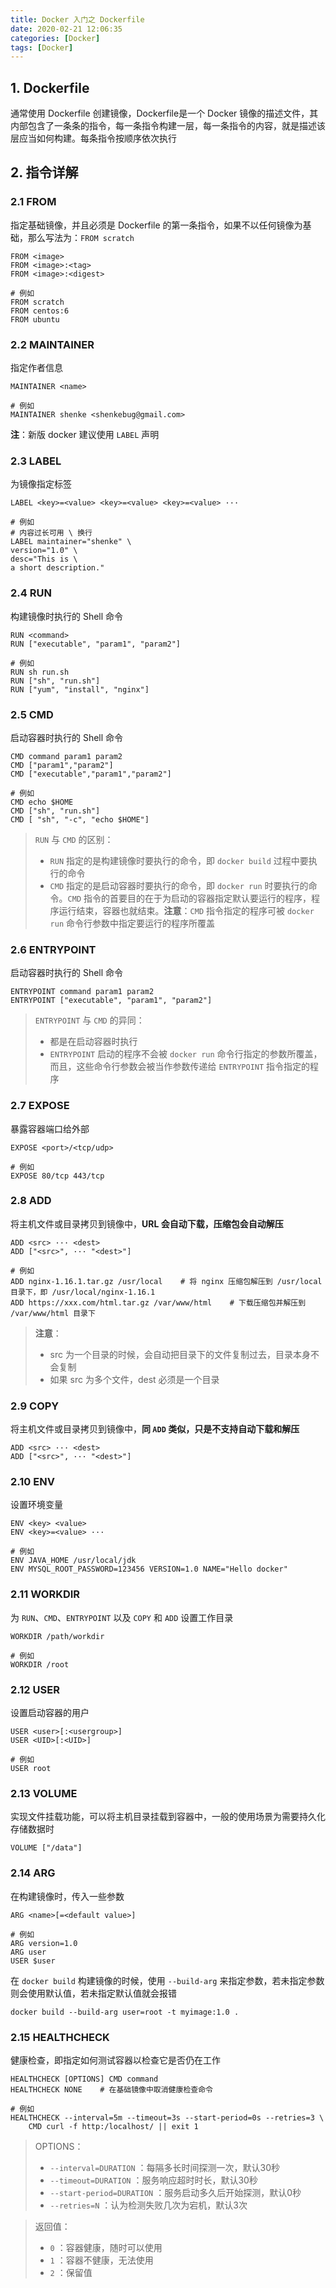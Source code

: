 ```yaml
---
title: Docker 入门之 Dockerfile
date: 2020-02-21 12:06:35
categories: [Docker]
tags: [Docker]
---
```


## 1. Dockerfile

通常使用 Dockerfile 创建镜像，Dockerfile是一个 Docker 镜像的描述文件，其内部包含了一条条的指令，每一条指令构建一层，每一条指令的内容，就是描述该层应当如何构建。每条指令按顺序依次执行

<!-- more -->

## 2. 指令详解

### 2.1 FROM

指定基础镜像，并且必须是 Dockerfile 的第一条指令，如果不以任何镜像为基础，那么写法为：`FROM scratch`

```
FROM <image>
FROM <image>:<tag>
FROM <image>:<digest>

# 例如
FROM scratch
FROM centos:6
FROM ubuntu
```

### 2.2 MAINTAINER

指定作者信息

```
MAINTAINER <name>

# 例如
MAINTAINER shenke <shenkebug@gmail.com>
```

**注**：新版 docker 建议使用 `LABEL` 声明

### 2.3 LABEL

为镜像指定标签

```
LABEL <key>=<value> <key>=<value> <key>=<value> ···

# 例如
# 内容过长可用 \ 换行
LABEL maintainer="shenke" \
version="1.0" \
desc="This is \
a short description."
```

### 2.4 RUN

构建镜像时执行的 Shell 命令

```
RUN <command>
RUN ["executable", "param1", "param2"]

# 例如
RUN sh run.sh
RUN ["sh", "run.sh"]
RUN ["yum", "install", "nginx"]
```

### 2.5 CMD

启动容器时执行的 Shell 命令

```
CMD command param1 param2
CMD ["param1","param2"]
CMD ["executable","param1","param2"]

# 例如
CMD echo $HOME
CMD ["sh", "run.sh"]
CMD [ "sh", "-c", "echo $HOME"]
```

> `RUN` 与 `CMD` 的区别：   
> - `RUN` 指定的是构建镜像时要执行的命令，即 `docker build` 过程中要执行的命令  
> - `CMD` 指定的是启动容器时要执行的命令，即 `docker run` 时要执行的命令。`CMD` 指令的首要目的在于为启动的容器指定默认要运行的程序，程序运行结束，容器也就结束。**注意**：`CMD` 指令指定的程序可被 `docker run` 命令行参数中指定要运行的程序所覆盖

### 2.6 ENTRYPOINT

启动容器时执行的 Shell 命令

```
ENTRYPOINT command param1 param2
ENTRYPOINT ["executable", "param1", "param2"]  
```

> `ENTRYPOINT` 与 `CMD` 的异同：
> - 都是在启动容器时执行
> - `ENTRYPOINT` 启动的程序不会被 `docker run` 命令行指定的参数所覆盖，而且，这些命令行参数会被当作参数传递给 `ENTRYPOINT` 指令指定的程序

### 2.7 EXPOSE

暴露容器端口给外部

```
EXPOSE <port>/<tcp/udp>

# 例如
EXPOSE 80/tcp 443/tcp
```

### 2.8 ADD

将主机文件或目录拷贝到镜像中，**URL 会自动下载，压缩包会自动解压**

```
ADD <src> ··· <dest>
ADD ["<src>", ··· "<dest>"]

# 例如
ADD nginx-1.16.1.tar.gz /usr/local    # 将 nginx 压缩包解压到 /usr/local 目录下，即 /usr/local/nginx-1.16.1
ADD https://xxx.com/html.tar.gz /var/www/html    # 下载压缩包并解压到 /var/www/html 目录下
```

> **注意**：
> - src 为一个目录的时候，会自动把目录下的文件复制过去，目录本身不会复制
>  - 如果 src 为多个文件，dest 必须是一个目录

### 2.9 COPY

将主机文件或目录拷贝到镜像中，**同 `ADD` 类似，只是不支持自动下载和解压**

```
ADD <src> ··· <dest>
ADD ["<src>", ··· "<dest>"]
```

### 2.10 ENV

设置环境变量

```
ENV <key> <value>
ENV <key>=<value> ···

# 例如
ENV JAVA_HOME /usr/local/jdk
ENV MYSQL_ROOT_PASSWORD=123456 VERSION=1.0 NAME="Hello docker"
```

### 2.11 WORKDIR

为 `RUN`、`CMD`、`ENTRYPOINT` 以及 `COPY` 和 `ADD` 设置工作目录

```
WORKDIR /path/workdir

# 例如
WORKDIR /root
```

### 2.12 USER

设置启动容器的用户

```
USER <user>[:<usergroup>]
USER <UID>[:<UID>]

# 例如
USER root
```

### 2.13 VOLUME

实现文件挂载功能，可以将主机目录挂载到容器中，一般的使用场景为需要持久化存储数据时

```
VOLUME ["/data"]
```

### 2.14 ARG

在构建镜像时，传入一些参数

```
ARG <name>[=<default value>]

# 例如
ARG version=1.0
ARG user
USER $user
```

在 `docker build` 构建镜像的时候，使用 `--build-arg` 来指定参数，若未指定参数则会使用默认值，若未指定默认值就会报错

```
docker build --build-arg user=root -t myimage:1.0 .
```

### 2.15 HEALTHCHECK

健康检查，即指定如何测试容器以检查它是否仍在工作

```
HEALTHCHECK [OPTIONS] CMD command
HEALTHCHECK NONE    # 在基础镜像中取消健康检查命令

# 例如
HEALTHCHECK --interval=5m --timeout=3s --start-period=0s --retries=3 \
    CMD curl -f http:/localhost/ || exit 1
```

> OPTIONS： 
> - `--interval=DURATION` ：每隔多长时间探测一次，默认30秒
> - `--timeout=DURATION` ：服务响应超时时长，默认30秒
> - `--start-period=DURATION` ：服务启动多久后开始探测，默认0秒
> - `--retries=N` ：认为检测失败几次为宕机，默认3次

> 返回值：
> - `0` ：容器健康，随时可以使用
> - `1` ：容器不健康，无法使用
> - `2` ：保留值
